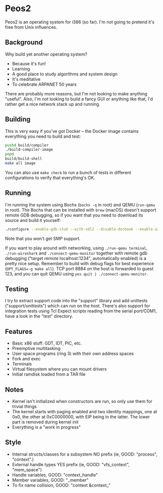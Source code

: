 # Peos2
Peos2 is an operating system for i386 (so far). I'm not going to pretend it's free from Unix influences.

## Background
Why build yet another operating system?

- Because it's fun!
- Learning
- A good place to study algorithms and system design
- It's meditative
- To celebrate ARPANET 50 years

There are probably more reasons, but I'm not looking to make anything "useful". Also, I'm not looking to build a fancy GUI or anything like that, I'd rather get a nice network stack up and running.

## Building
This is very easy if you've got Docker – the Docker image contains everything you need to build and test:

```bash
pushd build/compiler
./build-compiler-image
popd
build/build-shell
make all image
```

You can also use `make check` to run a bunch of tests in different configurations to verify that everything's OK.

## Running
I'm running the system using Bochs (`bochs -q` in root) and QEMU (`run-qemu` in root). The Bochs that can be installed with `brew` (macOS) doesn't support remote GDB debugging, so if you want that you need to download its source and build it yourself:

```bash
./configure --enable-gdb-stub --with-sdl2 --disable-docbook --enable-a20-pin --enable-alignment-check --enable-all-optimizations --enable-cdrom --enable-clgd54xx --enable-cpu-level=6 --enable-disasm --enable-fpu --enable-iodebug --enable-large-ramfile --enable-logging --enable-long-phy-address --enable-pci --enable-plugins --enable-readline --enable-show-ips --enable-usb
```

Note that you won't get SMP support.

If you want to play around with networking, using `./run-qemu terminal`, `./run-wireshark` and `./connect-qemu-monitor` together with remote gdb debugging ("target remote localhost:1234", automatically enabled) is a pretty nice setup. Remember to build with debug flags for best experience (`OPT_FLAGS=-g make all`). TCP port 8884 on the host is forwarded to guest 123, and you can quit QEMU using `yes quit | ./connect-qemu-monitor`.

## Testing
I try to extract support code into the "support" library and add unittests ("support/unittests") which can run on the host. There's also support for integration tests using Tcl Expect scripts reading from the serial port/COM1, have a look in the "test" directory.


## Features
- Basic x86 stuff: GDT, IDT, PIC, etc.
- Preemptive multitasking
- User space programs (ring 3) with their own address spaces
- Fork and exec
- Terminals
- Virtual filesystem where you can mount drivers
- Initial ramdisk loaded from a TAR file

## Notes
- Kernel isn't initialized when constructors are run, so only use them for trivial things
- The kernel starts with paging enabled and two identity mappings, one at 0x0, the other at 0xC0000000, with EIP being in the latter. The lower part is removed during kernel init
- Everything is a "work in progress"

## Style
- Internal structs/classes for a subsystem NO prefix (ie, GOOD: "process", "context".)
- External handle types YES prefix (ie, GOOD: "vfs_context", "mem_space")
- Handle variables, GOOD: "context_handle"
- Member variables, GOOD: "_member"
- To fix name collision, GOOD: "context &context_"
